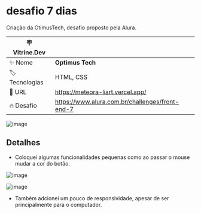 # desafio 7 dias

Criação da OtimusTech, desafio proposto pela Alura.

| :placard: Vitrine.Dev |     |
| -------------  | --- |
| :sparkles: Nome        | **Optimus Tech**
| :label: Tecnologias | HTML, CSS
| :rocket: URL         | https://meteora-liart.vercel.app/
| :fire: Desafio     | https://www.alura.com.br/challenges/front-end-7

<!-- Inserir imagem com a #vitrinedev ao final do link -->
![image](https://github.com/FabricioZago/desafio-7-days/assets/124259349/05b86163-5c98-49ae-aec0-fa1e9b3388f5#vitrinedev)

## Detalhes

- Coloquei algumas funcionalidades pequenas como ao passar o mouse mudar a cor do botão.

 ![image](https://github.com/FabricioZago/desafio-7-days/assets/124259349/12d165c1-fd40-453e-a132-02cfcf161802)

 ![image](https://github.com/FabricioZago/desafio-7-days/assets/124259349/ef092b49-49a9-4113-a07d-7ac6994b4255)

- Também adcionei um pouco de responsividade, apesar de ser principalmente para o computador.
